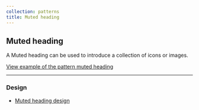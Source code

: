 ```yaml
---
collection: patterns
title: Muted heading
---
```


## Muted heading

A Muted heading can be used to introduce a collection of icons or images.

<a href="https://vanilla-framework.github.io/vanilla-framework/examples/patterns/headings/muted/"
  class="js-example">
  View example of the pattern muted heading
</a>

<hr />

### Design

* [Muted heading design](https://github.com/ubuntudesign/vanilla-design/tree/master/Muted%20heading)
